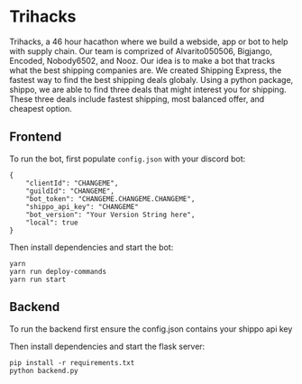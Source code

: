 # Trihacks

Trihacks, a 46 hour hacathon where we build a webside, app or bot to help with supply chain. Our team is comprized of Alvarito050506, Bigjango, Encoded, Nobody6502, and Nooz. Our idea is to make a bot that tracks what the best shipping companies are. We created Shipping Express, the fastest way to find the best shipping deals globaly. Using a python package, shippo, we are able to find three deals that might interest you for shipping. These three deals include fastest shipping, most balanced offer, and cheapest option. 

## Frontend
To run the bot, first populate `config.json` with your discord bot:

```
{
    "clientId": "CHANGEME",
	"guildId": "CHANGEME",
	"bot_token": "CHANGEME.CHANGEME.CHANGEME",
    "shippo_api_key": "CHANGEME"
	"bot_version": "Your Version String here",
	"local": true
}
```

Then install dependencies and start the bot:
```
yarn
yarn run deploy-commands
yarn run start
```
## Backend

To run the backend first ensure the config.json contains your shippo api key

Then install dependencies and start the flask server:
```
pip install -r requirements.txt
python backend.py
```